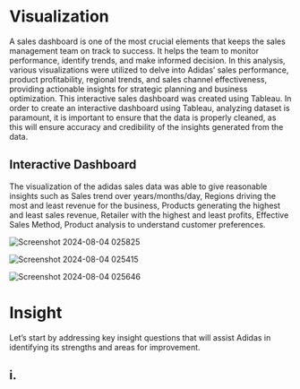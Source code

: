 # Visualization #
A sales dashboard is one of the most crucial elements that keeps the sales management team on track to success. It helps the team to monitor performance, identify trends, and make informed decision.
In this analysis, various visualizations were utilized to delve into Adidas’ sales performance, product profitability, regional trends, and sales channel effectiveness, providing actionable insights for strategic planning and business optimization. This interactive sales dashboard was created using Tableau.
In order to create an interactive dashboard using Tableau, analyzing dataset is paramount, it is important to ensure that the data is properly cleaned, as this will ensure accuracy and credibility of the insights generated from the data.

## Interactive Dashboard ##
The visualization of the adidas sales data was able to give reasonable insights such as Sales trend over years/months/day, Regions driving the most and least revenue for the business, Products generating the highest and least sales revenue, Retailer with the highest and least profits, Effective Sales Method, Product analysis to understand customer preferences.

![Screenshot 2024-08-04 025825](https://github.com/user-attachments/assets/96d26e7c-c6fe-4e69-ae19-d919a7eedef5)

![Screenshot 2024-08-04 025415](https://github.com/user-attachments/assets/bfd96d0d-d1df-41c8-81f5-04559fdf3fb3)

![Screenshot 2024-08-04 025646](https://github.com/user-attachments/assets/01b5524c-e127-462c-b056-e0b81368a7f1)

# Insight #
Let’s start by addressing key insight questions that will assist Adidas in identifying its strengths and areas for improvement.

## i.  ##

